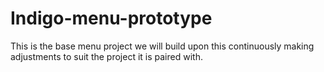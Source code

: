 # Indigo-menu-prototype
This is the base menu project we will build upon this continuously making adjustments to suit the project it is paired with.

